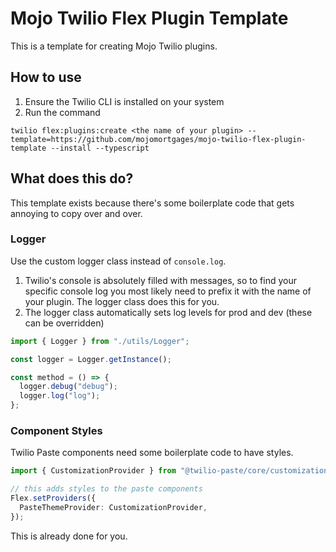 # Mojo Twilio Flex Plugin Template

This is a template for creating Mojo Twilio plugins.

## How to use

1. Ensure the Twilio CLI is installed on your system
2. Run the command

```
twilio flex:plugins:create <the name of your plugin> --template=https://github.com/mojomortgages/mojo-twilio-flex-plugin-template --install --typescript
```

## What does this do?

This template exists because there's some boilerplate code that gets annoying to copy over and over.

### Logger

Use the custom logger class instead of `console.log`.

1. Twilio's console is absolutely filled with messages, so to find your specific console log you most likely need to prefix it with the name of your plugin. The logger class does this for you.
2. The logger class automatically sets log levels for prod and dev (these can be overridden)

```ts
import { Logger } from "./utils/Logger";

const logger = Logger.getInstance();

const method = () => {
  logger.debug("debug");
  logger.log("log");
};
```

### Component Styles

Twilio Paste components need some boilerplate code to have styles.

```ts
import { CustomizationProvider } from "@twilio-paste/core/customization";

// this adds styles to the paste components
Flex.setProviders({
  PasteThemeProvider: CustomizationProvider,
});
```

This is already done for you.
